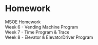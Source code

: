# Homework
MSOE Homework  
Week 6 - Vending Machine Program  
Week 7 - Time Program & Trace  
Week 8 - Elevator & ElevatorDriver Program  
